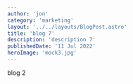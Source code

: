 ```yaml
---
author: 'jon'
category: 'marketing'
layout: '../../layouts/BlogPost.astro'
title: 'blog 7'
description: 'description 7'
publishedDate: '11 Jul 2022'
heroImage: 'mock3.jpg'
---
```


blog 2
